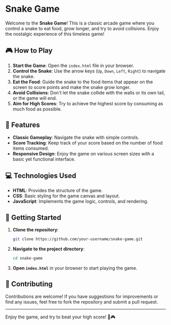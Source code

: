 # Snake Game

Welcome to the **Snake Game**! This is a classic arcade game where you control a snake to eat food, grow longer, and try to avoid collisions. Enjoy the nostalgic experience of this timeless game!

## 🎮 How to Play

1. **Start the Game**: Open the `index.html` file in your browser.
2. **Control the Snake**: Use the arrow keys (`Up`, `Down`, `Left`, `Right`) to navigate the snake.
3. **Eat the Food**: Guide the snake to the food items that appear on the screen to score points and make the snake grow longer.
4. **Avoid Collisions**: Don't let the snake collide with the walls or its own tail, or the game will end.
5. **Aim for High Scores**: Try to achieve the highest score by consuming as much food as possible.

## 🌟 Features

- **Classic Gameplay**: Navigate the snake with simple controls.
- **Score Tracking**: Keep track of your score based on the number of food items consumed.
- **Responsive Design**: Enjoy the game on various screen sizes with a basic yet functional interface.

## 💻 Technologies Used

- **HTML**: Provides the structure of the game.
- **CSS**: Basic styling for the game canvas and layout.
- **JavaScript**: Implements the game logic, controls, and rendering.

## 🚀 Getting Started

1. **Clone the repository**:

    ```bash
    git clone https://github.com/your-username/snake-game.git
    ```

2. **Navigate to the project directory**:

    ```bash
    cd snake-game
    ```

3. **Open `index.html`** in your browser to start playing the game.

## 🤝 Contributing

Contributions are welcome! If you have suggestions for improvements or find any issues, feel free to fork the repository and submit a pull request.

---

Enjoy the game, and try to beat your high score! 🐍🎮
